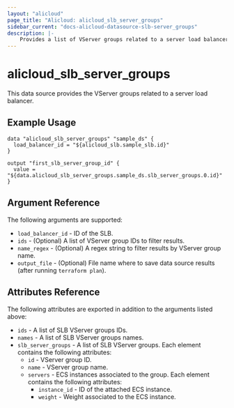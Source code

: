```yaml
---
layout: "alicloud"
page_title: "Alicloud: alicloud_slb_server_groups"
sidebar_current: "docs-alicloud-datasource-slb-server_groups"
description: |-
    Provides a list of VServer groups related to a server load balancer to the user.
---
```


# alicloud\_slb_server_groups

This data source provides the VServer groups related to a server load balancer.

## Example Usage

```
data "alicloud_slb_server_groups" "sample_ds" {
  load_balancer_id = "${alicloud_slb.sample_slb.id}"
}

output "first_slb_server_group_id" {
  value = "${data.alicloud_slb_server_groups.sample_ds.slb_server_groups.0.id}"
}
```

## Argument Reference

The following arguments are supported:

* `load_balancer_id` - ID of the SLB.
* `ids` - (Optional) A list of VServer group IDs to filter results.
* `name_regex` - (Optional) A regex string to filter results by VServer group name.
* `output_file` - (Optional) File name where to save data source results (after running `terraform plan`).

## Attributes Reference

The following attributes are exported in addition to the arguments listed above:

* `ids` - A list of SLB VServer groups IDs.
* `names` - A list of SLB VServer groups names.
* `slb_server_groups` - A list of SLB VServer groups. Each element contains the following attributes:
  * `id` - VServer group ID.
  * `name` - VServer group name.
  * `servers` - ECS instances associated to the group. Each element contains the following attributes:
    * `instance_id` - ID of the attached ECS instance.
    * `weight` - Weight associated to the ECS instance.
